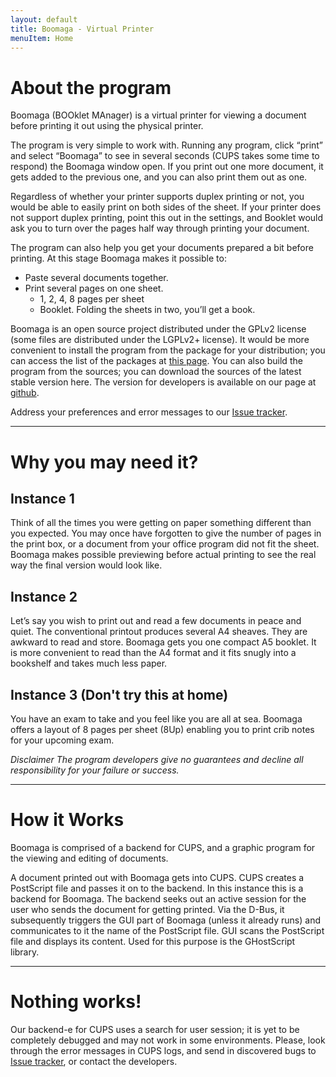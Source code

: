 ```yaml
---
layout: default
title: Boomaga - Virtual Printer
menuItem: Home
---
```

About the program
=================

Boomaga (BOOklet MAnager) is a virtual printer for viewing a document before printing it out using the physical printer.

The program is very simple to work with. Running any program, click “print” and select “Boomaga” to see in several seconds (CUPS takes some time to respond) the Boomaga window open. If you print out one more document, it gets added to the previous one, and you can also print them out as one.

Regardless of whether your printer supports duplex printing or not, you would be able to easily print on both sides of the sheet. If your printer does not support duplex printing, point this out in the settings, and Booklet would ask you to turn over the pages half way through printing your document.

The program can also help you get your documents prepared a bit before printing. At this stage Boomaga makes it possible to:

* Paste several documents together.
* Print several pages on one sheet.
    * 1, 2, 4, 8 pages per sheet
    * Booklet. Folding the sheets in two, you’ll get a book.

    
Boomaga is an open source project distributed under the GPLv2 license (some files are distributed under the LGPLv2+ license). It would be more convenient to install the program from the package for your distribution; you can access the list of the packages at [this page](download). You can also build the program from the sources; you can download the sources of the latest stable version here. The version for developers is available on our page at [github](https://github.com/Boomaga/boomaga).

Address your preferences and error messages to our [Issue tracker](https://github.com/Boomaga/boomaga/issues).

----------------------------

Why you may need it?
====================

Instance 1
----------

Think of all the times you were getting on paper something different than you expected. You may once have forgotten to give the number of pages in the print box, or a document from your office program did not fit the sheet. Boomaga makes possible previewing before actual printing to see the real way the final version would look like.

Instance 2
----------

Let’s say you wish to print out and read a few documents in peace and quiet. The conventional printout produces several A4 sheaves. They are awkward to read and store. Boomaga gets you one compact A5 booklet. It is more convenient to read than the A4 format and it fits snugly into a bookshelf and takes much less paper.

Instance 3 (Don't try this at home)
-----------------------------------

You have an exam to take and you feel like you are all at sea. Boomaga offers a layout of 8 pages per sheet (8Up) enabling you to print crib notes for your upcoming exam.

  *Disclaimer*
  *The program developers give no guarantees and decline all responsibility for your failure or success.*

----------------------------  
  
How it Works
============

Boomaga is comprised of a backend for CUPS, and a graphic program for the viewing and editing of documents.

A document printed out with Boomaga gets into CUPS. CUPS creates a PostScript file and passes it on to the backend. In this instance this is a backend for Boomaga. The backend seeks out an active session for the user who sends the document for getting printed. Via the D-Bus, it subsequently triggers the GUI part of Boomaga (unless it already runs) and communicates to it the name of the PostScript file. GUI scans the PostScript file and displays its content. Used for this purpose is the GHostScript library.

----------------------------

Nothing works!
==============

Our backend-е for CUPS uses a search for user session; it is yet to be completely debugged and may not work in some environments. Please, look through the error messages in CUPS logs, and send in discovered bugs to [Issue tracker](https://github.com/Boomaga/boomaga/issues), or contact the developers.
